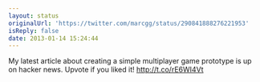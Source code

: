 ```yaml
---
layout: status
originalUrl: 'https://twitter.com/marcgg/status/290841888276221953'
isReply: false
date: 2013-01-14 15:24:44
---
```


My latest article about creating a simple multiplayer game prototype is up on hacker news. Upvote if you liked it! http://t.co/rE6WI4Vt
